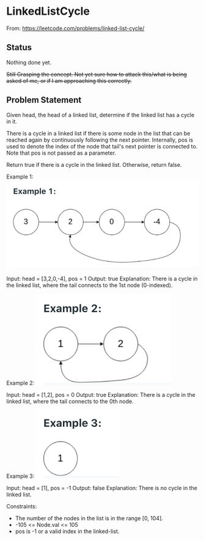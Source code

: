 # LinkedListCycle

From: https://leetcode.com/problems/linked-list-cycle/

## Status
Nothing done yet.

~~Still Grasping the concept. Not yet sure how to attack this/what is being asked of me, or if I am approaching this correctly.~~

## Problem Statement
Given head, the head of a linked list, determine if the linked list has a cycle in it.

There is a cycle in a linked list if there is some node in the list that can be reached again by continuously following the next pointer. Internally, pos is used to denote the index of the node that tail's next pointer is connected to. Note that pos is not passed as a parameter.

Return true if there is a cycle in the linked list. Otherwise, return false.

 

Example 1:
![Image of Example 1](./assets/Example1.png)

Input: head = [3,2,0,-4], pos = 1
Output: true
Explanation: There is a cycle in the linked list, where the tail connects to the 1st node (0-indexed).

Example 2:
![Image of Example 2](./assets/Example2.png)

Input: head = [1,2], pos = 0
Output: true
Explanation: There is a cycle in the linked list, where the tail connects to the 0th node.

Example 3:
![Image of Example 3](./assets/Example3.png)

Input: head = [1], pos = -1
Output: false
Explanation: There is no cycle in the linked list.
 

Constraints:
* The number of the nodes in the list is in the range [0, 104].
* -105 <= Node.val <= 105
* pos is -1 or a valid index in the linked-list.